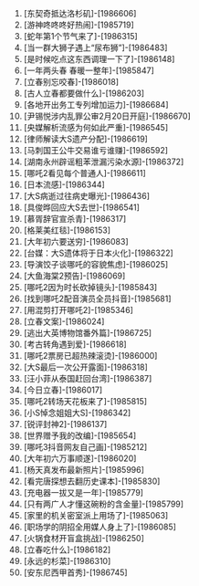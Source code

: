
1. [东契奇抵达洛杉矶]-[1986606]
1. [游神咚咚咚好热闹]-[1985719]
1. [蛇年第1个节气来了]-[1986315]
1. [当一群大狮子遇上“尿布狮”]-[1986483]
1. [是时候吃点这东西调理一下了]-[1986148]
1. [一年两头春 春暖一整年]-[1985847]
1. [立春别忘咬春]-[1986018]
1. [古人立春都要做什么]-[1986203]
1. [各地开出务工专列增加运力]-[1986684]
1. [尹锡悦涉内乱罪公审2月20日开庭]-[1986670]
1. [央媒解析流感为何如此严重]-[1986545]
1. [律师解读大S遗产分配]-[1986619]
1. [马刺国王公牛交易谁亏谁赚]-[1986592]
1. [湖南永州辟谣粗苯泄漏污染水源]-[1986372]
1. [哪吒2看见每个普通人]-[1986611]
1. [日本流感]-[1986344]
1. [大S病逝过往病史曝光]-[1986436]
1. [具俊晔回应大S去世]-[1986541]
1. [慕胥辞官宣杀青]-[1986317]
1. [格莱美红毯]-[1986153]
1. [大年初六要送穷]-[1986083]
1. [台媒：大S遗体将于日本火化]-[1986322]
1. [导演饺子谈哪吒的容貌焦虑]-[1986025]
1. [大鱼海棠2预告]-[1986069]
1. [哪吒2因为时长砍掉镜头]-[1985843]
1. [找到哪吒2配音演员全员抖音]-[1985681]
1. [用混剪打开哪吒2]-[1985346]
1. [立春文案]-[1986024]
1. [逃出大英博物馆番外篇]-[1986725]
1. [考古转角遇到爱]-[1986618]
1. [哪吒2票房已超热辣滚烫]-[1986000]
1. [大S最后一次公开露面]-[1986318]
1. [汪小菲从泰国赶回台湾]-[1986387]
1. [今日立春]-[1986017]
1. [哪吒2转场天花板来了]-[1985815]
1. [小S悼念姐姐大S]-[1986342]
1. [锐评封神2]-[1986137]
1. [世界赠予我的改编]-[1985654]
1. [哪吒3抖音网友自己画]-[1985212]
1. [大年初六万事顺遂]-[1986020]
1. [杨天真发布最新照片]-[1985996]
1. [看完唐探想去翻历史课本]-[1985830]
1. [充电器一拔又是一年]-[1985779]
1. [只有两广人才懂这碗粉的含金量]-[1985799]
1. [家里的机关密室派上用场了]-[1985063]
1. [职场学的阴招全用媒人身上了]-[1986085]
1. [火锅食材开盲盒挑战]-[1986250]
1. [立春吃什么]-[1986182]
1. [永远的杉菜]-[1986310]
1. [安东尼西甲首秀]-[1986745]